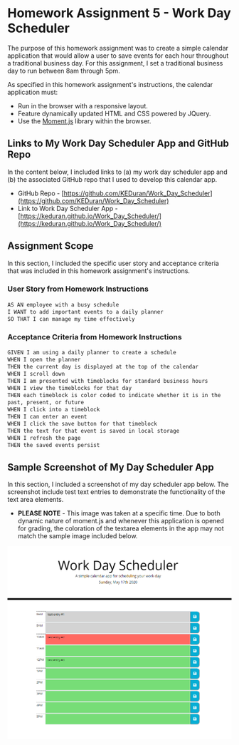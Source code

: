 # Homework Assignment 5 - Work Day Scheduler

The purpose of this homework assignment was to create a simple calendar application that would allow a user to save events for each hour throughout a traditional business day. For this assignment, I set a traditional business day to run between 8am through 5pm.

As specified in this homework assignment's instructions, the calendar application must:

- Run in the browser with a responsive layout.
- Feature dynamically updated HTML and CSS powered by JQuery.
- Use the [Moment.js](https://momentjs.com/) library within the browser.

## Links to My Work Day Scheduler App and GitHub Repo

In the content below, I included links to (a) my work day scheduler app and (b) the associated GitHub repo that I used to develop this calendar app.

- GitHub Repo - [https://github.com/KEDuran/Work_Day_Scheduler](https://github.com/KEDuran/Work_Day_Scheduler)
- Link to Work Day Scheduler App - [https://keduran.github.io/Work_Day_Scheduler/](https://keduran.github.io/Work_Day_Scheduler/)

## Assignment Scope

In this section, I included the specific user story and acceptance criteria that was included in this homework assignment's instructions.

### User Story from Homework Instructions

```
AS AN employee with a busy schedule
I WANT to add important events to a daily planner
SO THAT I can manage my time effectively
```

### Acceptance Criteria from Homework Instructions

```
GIVEN I am using a daily planner to create a schedule
WHEN I open the planner
THEN the current day is displayed at the top of the calendar
WHEN I scroll down
THEN I am presented with timeblocks for standard business hours
WHEN I view the timeblocks for that day
THEN each timeblock is color coded to indicate whether it is in the past, present, or future
WHEN I click into a timeblock
THEN I can enter an event
WHEN I click the save button for that timeblock
THEN the text for that event is saved in local storage
WHEN I refresh the page
THEN the saved events persist
```

## Sample Screenshot of My Day Scheduler App

In this section, I included a screenshot of my day scheduler app below. The screenshot include test text entries to demonstrate the functionality of the text area elements.

- **PLEASE NOTE** - This image was taken at a specific time. Due to both dynamic nature of moment.js and whenever this application is opened for grading, the coloration of the textarea elements in the app may not match the sample image included below.

![Day Scheduler App](./Assets/Images/screenshot_DaySchedulerApp.png)
